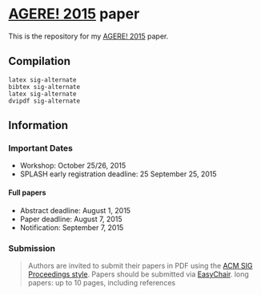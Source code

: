 [AGERE! 2015](http://soft.vub.ac.be/AGERE15/) paper
=================

This is the repository for my [AGERE! 2015](http://soft.vub.ac.be/AGERE15/) paper.


Compilation
-----------

```
latex sig-alternate
bibtex sig-alternate
latex sig-alternate
dvipdf sig-alternate
```


Information
-----------

### Important Dates

- Workshop: October 25/26, 2015
- SPLASH early registration deadline: 25 September 25, 2015

#### Full papers

- Abstract deadline: August 1, 2015
- Paper deadline: August 7, 2015
- Notification: September 7, 2015

### Submission

> Authors are invited to submit their papers in PDF using the [ACM SIG Proceedings style](http://www.acm.org/sigs/publications/proceedings-templates). Papers should be submitted via [EasyChair](https://easychair.org/conferences/?conf=agere2015).
> long papers: up to 10 pages, including references
